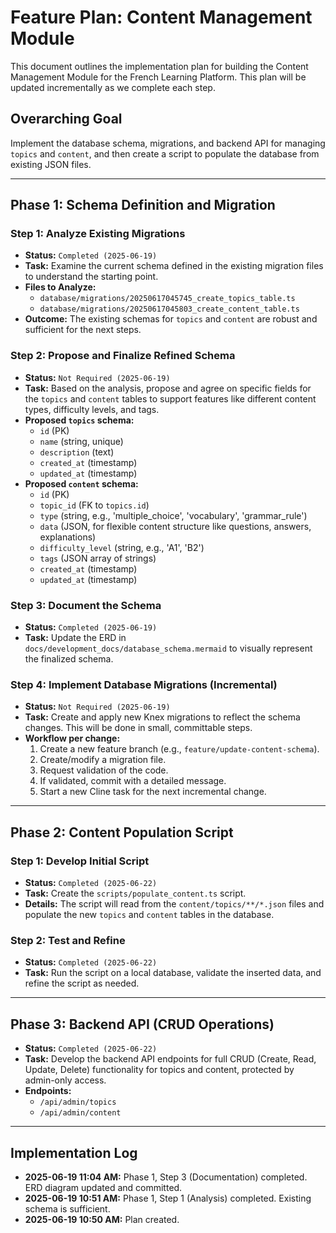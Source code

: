 # Feature Plan: Content Management Module

This document outlines the implementation plan for building the Content Management Module for the French Learning Platform. This plan will be updated incrementally as we complete each step.

## **Overarching Goal**
Implement the database schema, migrations, and backend API for managing `topics` and `content`, and then create a script to populate the database from existing JSON files.

---

## **Phase 1: Schema Definition and Migration**

### **Step 1: Analyze Existing Migrations**
*   **Status:** `Completed (2025-06-19)`
*   **Task:** Examine the current schema defined in the existing migration files to understand the starting point.
*   **Files to Analyze:**
    *   `database/migrations/20250617045745_create_topics_table.ts`
    *   `database/migrations/20250617045803_create_content_table.ts`
*   **Outcome:** The existing schemas for `topics` and `content` are robust and sufficient for the next steps.

### **Step 2: Propose and Finalize Refined Schema**
*   **Status:** `Not Required (2025-06-19)`
*   **Task:** Based on the analysis, propose and agree on specific fields for the `topics` and `content` tables to support features like different content types, difficulty levels, and tags.
*   **Proposed `topics` schema:**
    *   `id` (PK)
    *   `name` (string, unique)
    *   `description` (text)
    *   `created_at` (timestamp)
    *   `updated_at` (timestamp)
*   **Proposed `content` schema:**
    *   `id` (PK)
    *   `topic_id` (FK to `topics.id`)
    *   `type` (string, e.g., 'multiple_choice', 'vocabulary', 'grammar_rule')
    *   `data` (JSON, for flexible content structure like questions, answers, explanations)
    *   `difficulty_level` (string, e.g., 'A1', 'B2')
    *   `tags` (JSON array of strings)
    *   `created_at` (timestamp)
    *   `updated_at` (timestamp)

### **Step 3: Document the Schema**
*   **Status:** `Completed (2025-06-19)`
*   **Task:** Update the ERD in `docs/development_docs/database_schema.mermaid` to visually represent the finalized schema.

### **Step 4: Implement Database Migrations (Incremental)**
*   **Status:** `Not Required (2025-06-19)`
*   **Task:** Create and apply new Knex migrations to reflect the schema changes. This will be done in small, committable steps.
*   **Workflow per change:**
    1.  Create a new feature branch (e.g., `feature/update-content-schema`).
    2.  Create/modify a migration file.
    3.  Request validation of the code.
    4.  If validated, commit with a detailed message.
    5.  Start a new Cline task for the next incremental change.

---

## **Phase 2: Content Population Script**

### **Step 1: Develop Initial Script**
*   **Status:** `Completed (2025-06-22)`
*   **Task:** Create the `scripts/populate_content.ts` script.
*   **Details:** The script will read from the `content/topics/**/*.json` files and populate the new `topics` and `content` tables in the database.

### **Step 2: Test and Refine**
*   **Status:** `Completed (2025-06-22)`
*   **Task:** Run the script on a local database, validate the inserted data, and refine the script as needed.

---

## **Phase 3: Backend API (CRUD Operations)**

*   **Status:** `Completed (2025-06-22)`
*   **Task:** Develop the backend API endpoints for full CRUD (Create, Read, Update, Delete) functionality for topics and content, protected by admin-only access.
*   **Endpoints:**
    *   `/api/admin/topics`
    *   `/api/admin/content`

---

## **Implementation Log**

*   **2025-06-19 11:04 AM:** Phase 1, Step 3 (Documentation) completed. ERD diagram updated and committed.
*   **2025-06-19 10:51 AM:** Phase 1, Step 1 (Analysis) completed. Existing schema is sufficient.
*   **2025-06-19 10:50 AM:** Plan created.
